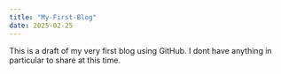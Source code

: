 ```yaml
---
title: "My-First-Blog"
date: 2025-02-25
---
```

This is a draft of my very first blog using GitHub. I dont have anything in particular to share at this time.
